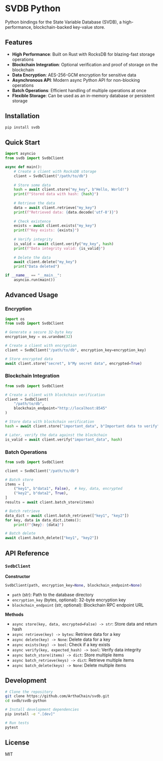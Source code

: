 # SVDB Python

Python bindings for the State Variable Database (SVDB), a high-performance, blockchain-backed key-value store.

## Features

- **High Performance**: Built on Rust with RocksDB for blazing-fast storage operations
- **Blockchain Integration**: Optional verification and proof of storage on the blockchain
- **Data Encryption**: AES-256-GCM encryption for sensitive data
- **Asynchronous API**: Modern async Python API for non-blocking operations
- **Batch Operations**: Efficient handling of multiple operations at once
- **Flexible Storage**: Can be used as an in-memory database or persistent storage

## Installation

```bash
pip install svdb
```

## Quick Start

```python
import asyncio
from svdb import SvdbClient

async def main():
    # Create a client with RocksDB storage
    client = SvdbClient("/path/to/db")
    
    # Store some data
    hash = await client.store("my_key", b"Hello, World!")
    print(f"Stored data with hash: {hash}")
    
    # Retrieve the data
    data = await client.retrieve("my_key")
    print(f"Retrieved data: {data.decode('utf-8')}")
    
    # Check existence
    exists = await client.exists("my_key")
    print(f"Key exists: {exists}")
    
    # Verify integrity
    is_valid = await client.verify("my_key", hash)
    print(f"Data integrity valid: {is_valid}")
    
    # Delete the data
    await client.delete("my_key")
    print("Data deleted")

if __name__ == "__main__":
    asyncio.run(main())
```

## Advanced Usage

### Encryption

```python
import os
from svdb import SvdbClient

# Generate a secure 32-byte key
encryption_key = os.urandom(32)

# Create a client with encryption
client = SvdbClient("/path/to/db", encryption_key=encryption_key)

# Store encrypted data
await client.store("secret", b"My secret data", encrypted=True)
```

### Blockchain Integration

```python
from svdb import SvdbClient

# Create a client with blockchain verification
client = SvdbClient(
    "/path/to/db", 
    blockchain_endpoint="http://localhost:8545"
)

# Store data with blockchain verification
hash = await client.store("important_data", b"Important data to verify")

# Later, verify the data against the blockchain
is_valid = await client.verify("important_data", hash)
```

### Batch Operations

```python
from svdb import SvdbClient

client = SvdbClient("/path/to/db")

# Batch store
items = [
    ("key1", b"data1", False),  # key, data, encrypted
    ("key2", b"data2", True),
]
results = await client.batch_store(items)

# Batch retrieve
data_dict = await client.batch_retrieve(["key1", "key2"])
for key, data in data_dict.items():
    print(f"{key}: {data}")

# Batch delete
await client.batch_delete(["key1", "key2"])
```

## API Reference

### `SvdbClient`

**Constructor**

```python
SvdbClient(path, encryption_key=None, blockchain_endpoint=None)
```

- `path` (str): Path to the database directory
- `encryption_key` (bytes, optional): 32-byte encryption key
- `blockchain_endpoint` (str, optional): Blockchain RPC endpoint URL

**Methods**

- `async store(key, data, encrypted=False) -> str`: Store data and return hash
- `async retrieve(key) -> bytes`: Retrieve data for a key
- `async delete(key) -> None`: Delete data for a key
- `async exists(key) -> bool`: Check if a key exists
- `async verify(key, expected_hash) -> bool`: Verify data integrity
- `async batch_store(items) -> dict`: Store multiple items
- `async batch_retrieve(keys) -> dict`: Retrieve multiple items
- `async batch_delete(keys) -> None`: Delete multiple items

## Development

```bash
# Clone the repository
git clone https://github.com/ArthaChain/svdb.git
cd svdb/svdb-python

# Install development dependencies
pip install -e ".[dev]"

# Run tests
pytest
```

## License

MIT 